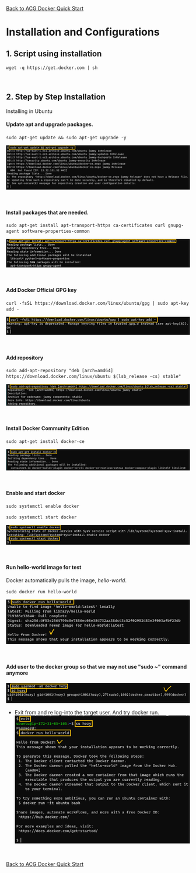 [Back to ACG Docker Quick Start](../main.md)

# Installation and Configurations

## 1. Script using installation
```
wget -q https://get.docker.com | sh
```

<br>

## 2. Step by Step Installation
Installing in Ubuntu

#### Update apt and upgrade packages.
```
sudo apt-get update && sudo apt-get upgrade -y
```
![](images/001.png)

<br>

#### Install packages that are needed.
```
sudo apt-get install apt-transport-https ca-certificates curl gnupg-agent software-properties-common
```
![](images/002.png)

<br>

#### Add Docker Official GPG key
```
curl -fsSL https://download.docker.com/linux/ubuntu/gpg | sudo apt-key add -
```
![](images/003.png)

<br>

#### Add repository
```
sudo add-apt-repository "deb [arch=amd64] https://download.docker.com/linux/ubuntu $(lsb_release -cs) stable"
```
![](images/004.png)

<br>

#### Install Docker Community Edition
```
sudo apt-get install docker-ce
```
![](images/005.png)

<br>

#### Enable and start docker
```
sudo systemctl enable docker
```
```
sudo systemctl start docker
```
![](images/006.png)

<br>

#### Run hello-world image for test
Docker automatically pulls the image, *hello-world*.
```
sudo docker run hello-world
```
![](images/007.png)

<br>

#### Add user to the docker group so that we may not use "sudo ~" command anymore
![](images/008.png)   

* Exit from and re log-into the target user. And try docker run.   
![](images/009.png)   


<br>

[Back to ACG Docker Quick Start](../main.md)